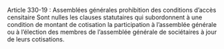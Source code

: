 Article 330-19 : Assemblées générales prohibition des conditions d’accès censitaire
Sont nulles les clauses statutaires qui subordonnent à une condition de montant de cotisation la participation à l’assemblée générale ou à l’élection des membres de l’assemblée générale de sociétaires à jour de leurs cotisations.